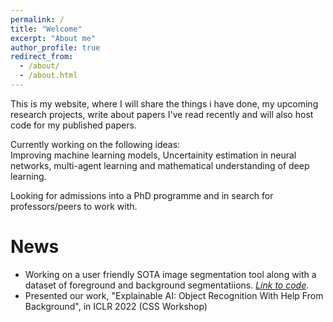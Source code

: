 ```yaml
---
permalink: /
title: "Welcome"
excerpt: "About me"
author_profile: true
redirect_from: 
  - /about/
  - /about.html
---
```


<p>This is my website, where I will share the things i have done, my upcoming research projects, write about papers I've read recently and will also host code for my published papers. </p>
<p>Currently working on the following ideas:<br> Improving machine learning models, Uncertainity estimation in neural networks, multi-agent learning and mathematical understanding of deep learning.</p>
Looking for admissions into a PhD programme and in search for professors/peers to work with.

<!--- This site similar to my life is under-construction and eventual progress will be made. 
Thank you for bearing with this. --->

<h1> News </h1>

- Working on a user friendly SOTA image segmentation tool along with a dataset of foreground and background segmentatiions. *[Link to code](https://www.kaggle.com/datasets/qianglijonas/imagenet11)*. 
- Presented our work, "Explainable AI: Object Recognition With Help From Background", in ICLR 2022 (CSS Workshop)


